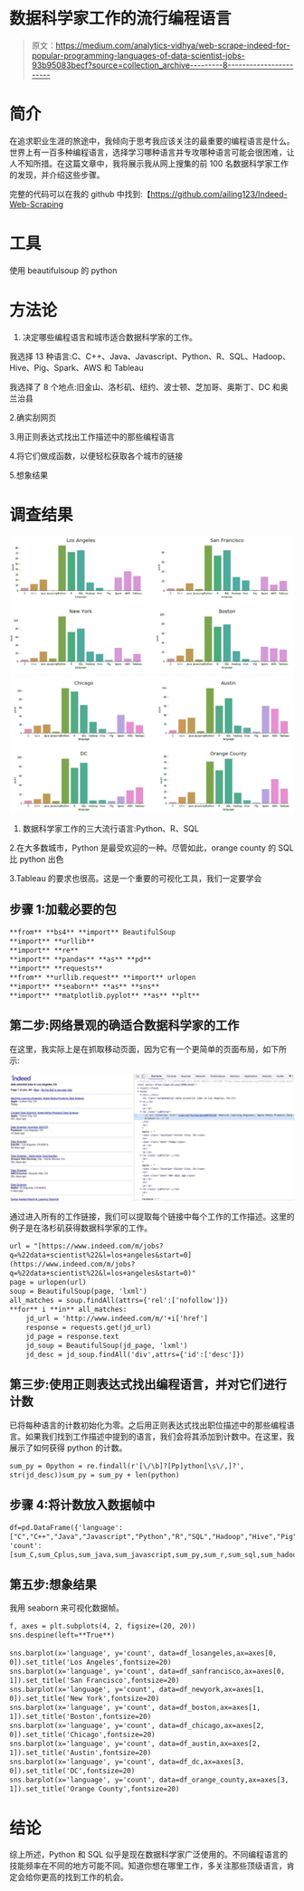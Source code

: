 # 数据科学家工作的流行编程语言

> 原文：<https://medium.com/analytics-vidhya/web-scrape-indeed-for-popular-programming-languages-of-data-scientist-jobs-93b95083becf?source=collection_archive---------8----------------------->

# **简介**

在追求职业生涯的旅途中，我倾向于思考我应该关注的最重要的编程语言是什么。世界上有一百多种编程语言，选择学习哪种语言并专攻哪种语言可能会很困难，让人不知所措。在这篇文章中，我将展示我从网上搜集的前 100 名数据科学家工作的发现，并介绍这些步骤。

完整的代码可以在我的 github 中找到:【https://github.com/ailing123/Indeed-Web-Scraping 

# **工具**

使用 beautifulsoup 的 python

# **方法论**

1.  决定哪些编程语言和城市适合数据科学家的工作。

我选择 13 种语言:C、C++、Java、Javascript、Python、R、SQL、Hadoop、Hive、Pig、Spark、AWS 和 Tableau

我选择了 8 个地点:旧金山、洛杉矶、纽约、波士顿、芝加哥、奥斯丁、DC 和奥兰治县

2.确实刮网页

3.用正则表达式找出工作描述中的那些编程语言

4.将它们做成函数，以便轻松获取各个城市的链接

5.想象结果

# **调查结果**

![](img/fb0bf4947c05064fc15d075fcf3b5cb8.png)![](img/d27ede3abccaf9183309090840892a42.png)

1.  数据科学家工作的三大流行语言:Python、R、SQL

2.在大多数城市，Python 是最受欢迎的一种。尽管如此，orange county 的 SQL 比 python 出色

3.Tableau 的要求也很高。这是一个重要的可视化工具，我们一定要学会

## 步骤 1:加载必要的包

```
**from** **bs4** **import** BeautifulSoup
**import** **urllib**
**import** **re**
**import** **pandas** **as** **pd**
**import** **requests**
**from** **urllib.request** **import** urlopen
**import** **seaborn** **as** **sns**
**import** **matplotlib.pyplot** **as** **plt**
```

## 第二步:网络景观的确适合数据科学家的工作

在这里，我实际上是在抓取移动页面，因为它有一个更简单的页面布局，如下所示:

![](img/6e572151d14e83ca1de4af0b03117b58.png)

通过进入所有的工作链接，我们可以提取每个链接中每个工作的工作描述。这里的例子是在洛杉矶获得数据科学家的工作。

```
url = "[https://www.indeed.com/m/jobs?q=%22data+scientist%22&l=los+angeles&start=0](https://www.indeed.com/m/jobs?q=%22data+scientist%22&l=los+angeles&start=0)"
page = urlopen(url)
soup = BeautifulSoup(page, 'lxml')
all_matches = soup.findAll(attrs={'rel':['nofollow']})
**for** i **in** all_matches:
    jd_url = 'http://www.indeed.com/m/'+i['href']
    response = requests.get(jd_url)
    jd_page = response.text
    jd_soup = BeautifulSoup(jd_page, 'lxml')
    jd_desc = jd_soup.findAll('div',attrs={'id':['desc']})
```

## 第三步:使用正则表达式找出编程语言，并对它们进行计数

已将每种语言的计数初始化为零。之后用正则表达式找出职位描述中的那些编程语言。如果我们找到工作描述中提到的语言，我们会将其添加到计数中。在这里，我展示了如何获得 python 的计数。

```
sum_py = 0python = re.findall(r'[\/\b]?[Pp]ython[\s\/,]?', str(jd_desc))sum_py = sum_py + len(python)
```

## 步骤 4:将计数放入数据帧中

```
df=pd.DataFrame({'language':["C","C++","Java","Javascript","Python","R","SQL","Hadoop","Hive","Pig","Spark","AWS","Tableau"],
'count':[sum_C,sum_Cplus,sum_java,sum_javascript,sum_py,sum_r,sum_sql,sum_hadoop,sum_hive,sum_pig,sum_spark,sum_aws,sum_tableau]})
```

## 第五步:想象结果

我用 seaborn 来可视化数据帧。

```
f, axes = plt.subplots(4, 2, figsize=(20, 20))
sns.despine(left=**True**)

sns.barplot(x='language', y='count', data=df_losangeles,ax=axes[0, 0]).set_title('Los Angeles',fontsize=20)
sns.barplot(x='language', y='count', data=df_sanfrancisco,ax=axes[0, 1]).set_title('San Francisco',fontsize=20)
sns.barplot(x='language', y='count', data=df_newyork,ax=axes[1, 0]).set_title('New York',fontsize=20)
sns.barplot(x='language', y='count', data=df_boston,ax=axes[1, 1]).set_title('Boston',fontsize=20)
sns.barplot(x='language', y='count', data=df_chicago,ax=axes[2, 0]).set_title('Chicago',fontsize=20)
sns.barplot(x='language', y='count', data=df_austin,ax=axes[2, 1]).set_title('Austin',fontsize=20)
sns.barplot(x='language', y='count', data=df_dc,ax=axes[3, 0]).set_title('DC',fontsize=20)
sns.barplot(x='language', y='count', data=df_orange_county,ax=axes[3, 1]).set_title('Orange County',fontsize=20)
```

# 结论

综上所述，Python 和 SQL 似乎是现在数据科学家广泛使用的。不同编程语言的技能频率在不同的地方可能不同。知道你想在哪里工作，多关注那些顶级语言，肯定会给你更高的找到工作的机会。